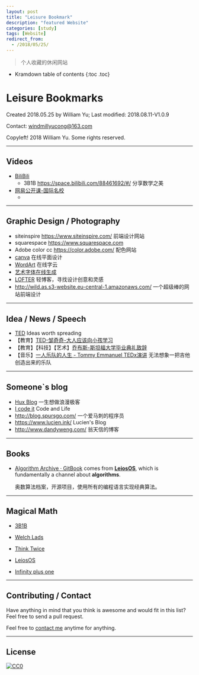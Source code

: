 ```yaml
---
layout: post
title: "Leisure Bookmark"
description: "featured Website"
categories: [study]
tags: [Website]
redirect_from:
  - /2018/05/25/
---
```


> 个人收藏的休闲网站

* Kramdown table of contents
{:toc .toc}
# Leisure Bookmarks

Created 2018.05.25 by William Yu; Last modified: 2018.08.11-V1.0.9

Contact: [windmillyucong@163.com](mailto:windmillyucong@163.com)

Copyleft! 2018 William Yu. Some rights reserved.

-----

## Videos

- [BiliBili](https://www.bilibili.com)
  - 3B1B <https://space.bilibili.com/88461692/#/> 分享数学之美
- [网易公开课-国际名校](https://open.163.com/ocw/)
  - ​

------



## Graphic Design / Photography

- siteinspire <https://www.siteinspire.com/>  前端设计网站
- squarespace <https://www.squarespace.com>
- Adobe color cc  <https://color.adobe.com/> 配色网站
- [canva](https://www.canva.com/create-a-design)  在线平面设计
- [WordArt](https://wordart.com)  在线字云
- [艺术字体在线生成](http://www.qt86.com/)
- [LOFTER](http://www.lofter.com)  轻博客，寻找设计创意和灵感
- <http://wild.as.s3-website.eu-central-1.amazonaws.com/>  一个超级棒的网站前端设计
-------



## Idea / News / Speech

- [TED](https://www.ted.com/)   Ideas worth spreading
- 【教育】[TED-邹奇奇-大人应该向小孩学习](https://www.bilibili.com/video/av29022578/)
- 【教育】【科技】【艺术】[乔布斯-斯坦福大学毕业典礼致辞](https://open.163.com/movie/2006/8/3/8/M7BC8JMHJ_M7BC8PA38.html)  
- 【音乐】[一人乐队的人生 - Tommy Emmanuel TEDx演讲](https://www.bilibili.com/video/av2935178/) 无法想象一把吉他创造出来的乐队

------



## Someone`s blog

- [Hux Blog](http://huangxuan.me/)   一生想做浪漫极客
- [I code it](http://icodeit.org/)   Code and Life
- <http://blog.spursgo.com/> 一个爱马刺的程序员
- <https://www.lucien.ink/> Lucien's Blog
- <http://www.dandyweng.com/>  翁天信的博客

----



## Books

- [Algorithm Archive · GitBook](https://www.algorithm-archive.org/) comes from **[LeiosOS](http://leios.github.io/)**, which is fundamentally a channel about **algorithms**.

  奥数算法档案，开源项目，使用所有的编程语言实现经典算法。 

---



## Magical Math

- [3B1B](https://space.bilibili.com/88461692/#/)


- [Welch Lads](http://www.welchlabs.com/)
- [Think Twice]()
- [LeiosOS](http://leios.github.io/)
- [Infinity plus one](https://infinityplusonemath.wordpress.com/)

---



## Contributing / Contact

Have anything in mind that you think is awesome and would fit in this list? Feel free to send a pull request.

Feel free to [contact me](mailto:windmillyucong@163.com) anytime for anything.

-----



## License

[![CC0](http://i.creativecommons.org/p/zero/1.0/88x31.png)](http://creativecommons.org/publicdomain/zero/1.0/)

